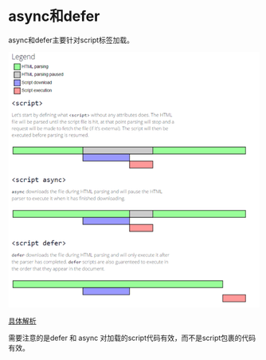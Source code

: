 # async和defer

async和defer主要针对script标签加载。



![图解](./img/asyncAndDefer.png)



[具体解析](https://segmentfault.com/q/1010000000640869)



需要注意的是defer 和 async 对加载的script代码有效，而不是script包裹的代码有效。